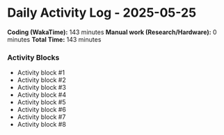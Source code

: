 # Daily Activity Log - 2025-05-25

**Coding (WakaTime):** 143 minutes
**Manual work (Research/Hardware):** 0 minutes
**Total Time:** 143 minutes

### Activity Blocks
- Activity block #1
- Activity block #2
- Activity block #3
- Activity block #4
- Activity block #5
- Activity block #6
- Activity block #7
- Activity block #8
